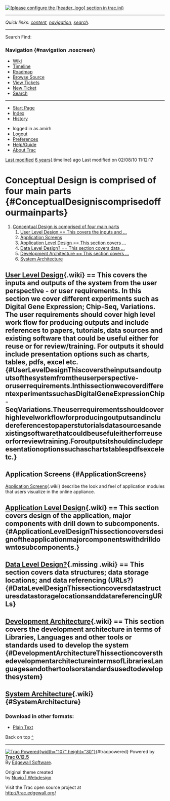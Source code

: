 <div id="center-content" class="box">

<div id="header">

<div id="logo">

[![(please configure the \[header\_logo\] section in
trac.ini)](/trac/trac_backup/chrome/site/novologo640t2.png)]()

</div>

------------------------------------------------------------------------

<div class="noscreen noprint">

*Quick links: [content](#main), [navigation](#mainnav),
[search](#theme-search).*

------------------------------------------------------------------------

</div>

<div id="theme-search" class="noprint">

Search <span class="noscreen">Find:</span> <span
id="search-input-out"></span>

</div>

</div>

<div id="theme-mainnav" class="noprint">

### Navigation {#navigation .noscreen}

-   [Wiki<span class="tab-l"></span><span
    class="tab-r"></span>](/trac/trac_backup/wiki)
-   [Timeline<span class="tab-l"></span><span
    class="tab-r"></span>](/trac/trac_backup/timeline)
-   [Roadmap<span class="tab-l"></span><span
    class="tab-r"></span>](/trac/trac_backup/roadmap)
-   [Browse Source<span class="tab-l"></span><span
    class="tab-r"></span>](/trac/trac_backup/browser)
-   [View Tickets<span class="tab-l"></span><span
    class="tab-r"></span>](/trac/trac_backup/report)
-   [New Ticket<span class="tab-l"></span><span
    class="tab-r"></span>](/trac/trac_backup/newticket)
-   [Search<span class="tab-l"></span><span
    class="tab-r"></span>](/trac/trac_backup/search)

------------------------------------------------------------------------

</div>

<div id="page" class="box">

<div id="page-in" class="box">

<div id="strip" class="box noprint">

<div id="ctxtnav" class="nav">

-   [Start Page](/trac/trac_backup/wiki/WikiStart)
-   [Index](/trac/trac_backup/wiki/TitleIndex)
-   [History](/trac/trac_backup/wiki/Concepts_1?action=history)

</div>

<div id="metanav" class="nav">

-   logged in as amirh
-   [Logout](/trac/trac_backup/logout)
-   [Preferences](/trac/trac_backup/prefs)
-   [Help/Guide](/trac/trac_backup/wiki/TracGuide)
-   [About Trac](/trac/trac_backup/about)

</div>

</div>

<div id="main">

<div id="content" class="wiki">

<div class="wikipage searchable">

<div class="trac-modifiedby">

<span>[Last
modified](/trac/trac_backup/wiki/Concepts_1?action=diff&version=22 "Version 22 by zayed")
[6
years](/trac/trac_backup/timeline?from=2010-02-08T11%3A12%3A17%2B08%3A00&precision=second "2010-02-08T11:12:17+08:00 in Timeline"){.timeline}
ago</span> <span class="trac-print">Last modified on 02/08/10
11:12:17</span>

</div>

<div id="wikipage">

Conceptual Design is comprised of four main parts {#ConceptualDesigniscomprisedoffourmainparts}
=================================================

<div class="wiki-toc">

1.  [Conceptual Design is comprised of four main
    parts](#ConceptualDesigniscomprisedoffourmainparts)
    1.  [User Level Design == This covers the inputs and
        …](#UserLevelDesignThiscoverstheinputsandoutputsofthesystemfromtheuserperspective-oruserrequirements.InthissectionwecoverdifferentexperimentssuchasDigitalGeneExpressionChip-SeqVariations.Theuserrequirementsshouldcoverhighlevelworkflowforproducingoutputsandincludereferencestopaperstutorialsdatasourcesandexistingsoftwarethatcouldbeusefuleitherforreuseorforreviewtraining.Foroutputsitshouldincludepresentationoptionssuchaschartstablespdfsexceletc.)
    2.  [Application Screens](#ApplicationScreens)
    3.  [Application Level Design == This section covers
        …](#ApplicationLevelDesignThissectioncoversdesignoftheapplicationmajorcomponentswithdrilldowntosubcomponents.)
    4.  [Data Level Design? == This section covers data
        …](#DataLevelDesignThissectioncoversdatastructuresdatastoragelocationsanddatareferencingURLs)
    5.  [Development Architecture == This section covers
        …](#DevelopmentArchitectureThissectioncoversthedevelopmentarchitectureintermsofLibrariesLanguagesandothertoolsorstandardsusedtodevelopthesystem)
    6.  [System Architecture](#SystemArchitecture)

</div>

[User Level Design](/trac/trac_backup/wiki/UserConcepts){.wiki} == This covers the inputs and outputs of the system from the user perspective - or user requirements. In this section we cover different experiments such as Digital Gene Expression; Chip-Seq, Variations. The user requirements should cover high level work flow for producing outputs and include references to papers, tutorials, data sources and existing software that could be useful either for reuse or for review/training. For outputs it should include presentation options such as charts, tables, pdfs, excel etc. {#UserLevelDesignThiscoverstheinputsandoutputsofthesystemfromtheuserperspective-oruserrequirements.InthissectionwecoverdifferentexperimentssuchasDigitalGeneExpressionChip-SeqVariations.Theuserrequirementsshouldcoverhighlevelworkflowforproducingoutputsandincludereferencestopaperstutorialsdatasourcesandexistingsoftwarethatcouldbeusefuleitherforreuseorforreviewtraining.Foroutputsitshouldincludepresentationoptionssuchaschartstablespdfsexceletc.}
---------------------------------------------------------------------------------------------------------------------------------------------------------------------------------------------------------------------------------------------------------------------------------------------------------------------------------------------------------------------------------------------------------------------------------------------------------------------------------------------------------------------------------------------------------------------------------------------------

Application Screens {#ApplicationScreens}
-------------------

[Application Screens](/trac/trac_backup/wiki/appscreen){.wiki} describe
the look and feel of application modules that users visualize in the
online appliance.

[Application Level Design](/trac/trac_backup/wiki/ApplicationConcepts){.wiki} == This section covers design of the application, major components with drill down to subcomponents. {#ApplicationLevelDesignThissectioncoversdesignoftheapplicationmajorcomponentswithdrilldowntosubcomponents.}
----------------------------------------------------------------------------------------------------------------------------------------------------------------------------------

[Data Level Design?](/trac/trac_backup/wiki/DataConcepts){.missing .wiki} == This section covers data structures; data storage locations; and data referencing (URLs?) {#DataLevelDesignThissectioncoversdatastructuresdatastoragelocationsanddatareferencingURLs}
----------------------------------------------------------------------------------------------------------------------------------------------------------------------

[Development Architecture](/trac/trac_backup/wiki/DevelopmentConcepts){.wiki} == This section covers the development architecture in terms of Libraries, Languages and other tools or standards used to develop the system {#DevelopmentArchitectureThissectioncoversthedevelopmentarchitectureintermsofLibrariesLanguagesandothertoolsorstandardsusedtodevelopthesystem}
--------------------------------------------------------------------------------------------------------------------------------------------------------------------------------------------------------------------------

[System Architecture](/trac/trac_backup/wiki/SysArchitecture){.wiki} {#SystemArchitecture}
--------------------------------------------------------------------

</div>

</div>

<div id="attachments">

</div>

<div class="buttons">

<div>

</div>

<div>

</div>

</div>

</div>

<div id="altlinks">

### Download in other formats:

-   [Plain Text](/trac/trac_backup/wiki/Concepts_1?format=txt)

</div>

</div>

</div>

</div>

<div id="footer" lang="en" lang="en">

<div id="top" class="noprint">

<span class="noscreen">Back on top</span>
[\^<span></span>](#header "Back on top ^")

</div>

------------------------------------------------------------------------

[![Trac
Powered](/trac/trac_backup/chrome/common/trac_logo_mini.png){width="107"
height="30"}](http://trac.edgewall.org/){#tracpowered}
Powered by [**Trac 0.12.5**](/trac/trac_backup/about)\
By [Edgewall Software](http://www.edgewall.org/).

Original theme created\
by [Nuvio | Webdesign](http://www.nuvio.cz)

Visit the Trac open source project at\
<http://trac.edgewall.org/>

</div>

</div>
